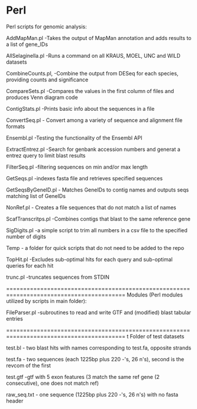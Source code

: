 Perl
====
Perl scripts for genomic analysis:

AddMapMan.pl -Takes the output of MapMan annotation and adds results to a list of gene_IDs 

AllSelaginella.pl -Runs a command on all KRAUS, MOEL, UNC and WILD datasets

CombineCounts.pl, -Combine the output from DESeq for each species, providing counts and significance

CompareSets.pl -Compares the values in the first column of files and produces Venn diagram code

ContigStats.pl -Prints basic info about the sequences in a file

ConvertSeq.pl - Convert among a variety of sequence and alignment file formats

Ensembl.pl -Testing the functionality of the Ensembl API

ExtractEntrez.pl -Search for genbank accession numbers and generat a entrez query to limit blast results

FilterSeq.pl -filtering sequences on min and/or max length

GetSeqs.pl -indexes fasta file and retrieves specified sequences

GetSeqsByGeneID.pl - Matches GeneIDs to contig names and outputs seqs matching list of GeneIDs

NonRef.pl - Creates a file sequences that do not match a list of names

ScafTranscritps.pl -Combines contigs that blast to the same reference gene

SigDigits.pl -a simple script to trim all numbers in a csv file to the specified number of digits

Temp - a folder for quick scripts that do not need to be added to the repo

TopHit.pl -Excludes sub-optimal hits for each query and sub-optimal queries for each hit

trunc.pl -truncates sequences from STDIN

=========================================================================================
Modules (Perl modules utilized by scripts in main folder):

FileParser.pl -subroutines to read and write GTF and (modified) blast tabular entries


=========================================================================================
t Folder of test datasets

test.bl - two blast hits with names corresponding to test.fa, opposite strands

test.fa - two sequences (each 1225bp plus 220 -'s, 26 n's), second is the revcom of the first

test.gtf -gtf with 5 exon features (3 match the same ref gene (2 consecutive), one does not match ref)

raw_seq.txt - one sequence (1225bp plus 220 -'s, 26 n's) with no fasta header



